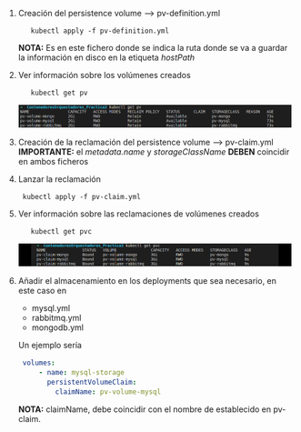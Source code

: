 1. Creación del persistence volume --> pv-definition.yml
   ```shell
      kubectl apply -f pv-definition.yml
   ```
   **NOTA:** Es en este fichero donde se indica la ruta donde se va a guardar la información en disco en la etiqueta _hostPath_

1. Ver información sobre los volúmenes creados
   ```shell
      kubectl get pv
   ```
   ![Resultado](./img/1_get_pv.png)

1. Creación de la reclamación del persistence volume --> pv-claim.yml
   **IMPORTANTE:** el _metadata.name_ y _storageClassName_ **DEBEN** coincidir en ambos ficheros

1. Lanzar la reclamación
   ```shell
    kubectl apply -f pv-claim.yml
   ```

1. Ver información sobre las reclamaciones de volúmenes creados
   ```shell
      kubectl get pvc
   ```
   ![Resultado](./img/2_get_pvc.png)

1. Añadir el almacenamiento en los deployments que sea necesario, en este caso en 
   * mysql.yml
   * rabbitmq.yml
   * mongodb.yml
  
   Un ejemplo sería
   ``` yml
    volumes:
        - name: mysql-storage
          persistentVolumeClaim:
            claimName: pv-volume-mysql
   ```
   **NOTA:**  claimName, debe coincidir con el nombre de establecido en pv-claim.